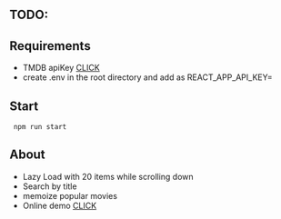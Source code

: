 ## TODO:


## Requirements

- TMDB apiKey [CLICK](https://developers.themoviedb.org/3/getting-started/introduction)
- create .env in the root directory and add as REACT_APP_API_KEY=<HERE>

## Start

```
 npm run start
```

## About

- Lazy Load with 20 items while scrolling down
- Search by title
- memoize popular movies
- Online demo [CLICK](https://react-moviedb-api.github.io)